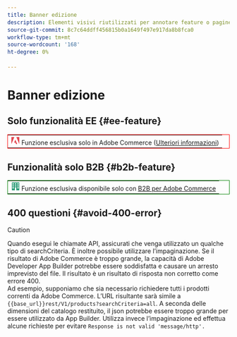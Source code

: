 ```yaml
---
title: Banner edizione
description: Elementi visivi riutilizzati per annotare feature o pagine applicabili a una specifica edizione
source-git-commit: 8c7c64ddff456815b0a1649f497e917da8b8fca0
workflow-type: tm+mt
source-wordcount: '168'
ht-degree: 0%

---
```


# Banner edizione

## Solo funzionalità EE {#ee-feature}

<table style="border:1px solid red">
<tr><td><img alt="Funzione Adobe Commerce" src="../assets/adobe-logo.svg" width="20" height="20" /> Funzione esclusiva solo in Adobe Commerce (<a href="https://experienceleague.adobe.com/docs/commerce-admin/user-guides/home.html#product-editions">Ulteriori informazioni</a>)</td></tr>
</table>

## Funzionalità solo B2B {#b2b-feature}

<table style="border:1px solid green">
<tr><td><img alt="Funzione Adobe Commerce" src="../assets/b2b.svg" width="20" height="20" /> Funzione esclusiva disponibile solo con <a href="https://experienceleague.adobe.com/docs/commerce-admin/user-guides/home.html#product-editions">B2B per Adobe Commerce</a></td></tr>
</table>

## 400 questioni {#avoid-400-error}

>[!CAUTION]
>
>Quando esegui le chiamate API, assicurati che venga utilizzato un qualche tipo di searchCriteria. È inoltre possibile utilizzare l’impaginazione. Se il risultato di Adobe Commerce è troppo grande, la capacità di Adobe Developer App Builder potrebbe essere soddisfatta e causare un arresto imprevisto del file. Il risultato è un risultato di risposta non corretto come errore 400.\
> Ad esempio, supponiamo che sia necessario richiedere tutti i prodotti correnti da Adobe Commerce. L’URL risultante sarà simile a `{{base_url}}rest/V1/products?searchCriteria=all`. A seconda delle dimensioni del catalogo restituito, il json potrebbe essere troppo grande per essere utilizzato da App Builder. Utilizza invece l’impaginazione ed effettua alcune richieste per evitare `Response is not valid 'message/http'.`
